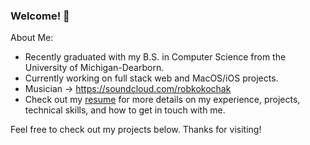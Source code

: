 ### Welcome! 🌲

About Me:
- Recently graduated with my B.S. in Computer Science from the University of Michigan-Dearborn. 
- Currently working on full stack web and MacOS/iOS projects.
- Musician -> https://soundcloud.com/robkokochak
- Check out my [resume](https://www.dropbox.com/scl/fi/frmgrlueyeiyxn4y5o1nv/Rob-Kokochak-Resume.pdf?rlkey=x2e24w6yodv922jv51n5ac1hd&dl=0) for more details on my experience, projects, technical skills, and how to get in touch with me.

Feel free to check out my projects below. Thanks for visiting!

<!--
**RobKokochak/RobKokochak** is a ✨ _special_ ✨ repository because its `README.md` (this file) appears on your GitHub profile.

Here are some ideas to get you started:

- 🔭 I’m currently working on ...
- 🌱 I’m currently learning ...
- 👯 I’m looking to collaborate on ...
- 🤔 I’m looking for help with ...
- 💬 Ask me about ...
- 📫 How to reach me: ...
- 😄 Pronouns: ...
- ⚡ Fun fact: ...
-->
